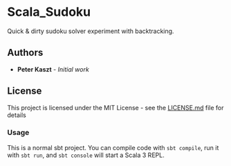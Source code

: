 # Scala_Sudoku

Quick & dirty sudoku solver experiment with backtracking.

## Authors

* **Peter Kaszt** - *Initial work*

## License

This project is licensed under the MIT License - see the [LICENSE.md](LICENSE.md) file for details

### Usage

This is a normal sbt project. You can compile code with `sbt compile`, run it with `sbt run`, and `sbt console` will start a Scala 3 REPL.
